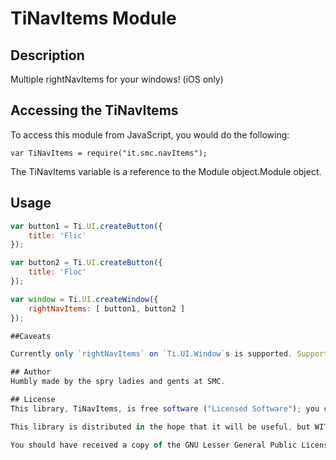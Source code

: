 # TiNavItems Module

## Description
Multiple rightNavItems for your windows! (iOS only)

## Accessing the TiNavItems
To access this module from JavaScript, you would do the following:

	var TiNavItems = require("it.smc.navItems");

The TiNavItems variable is a reference to the Module object.Module object.

## Usage
```js
var button1 = Ti.UI.createButton({
	title: 'Flic'
});

var button2 = Ti.UI.createButton({
	title: 'Floc'
});

var window = Ti.UI.createWindow({
	rightNavItems: [ button1, button2 ]
});

##Caveats

Currently only `rightNavItems` on `Ti.UI.Window`s is supported. Support for `leftNavItems` is on the way for `0.2.0`. Full support for PopOvers and others is scheduled for `0.3.0`.

## Author
Humbly made by the spry ladies and gents at SMC.

## License
This library, TiNavItems, is free software ("Licensed Software"); you can redistribute it and/or modify it under the terms of the GNU Lesser General Public License as published by the Free Software Foundation; either version 2.1 of the License, or (at your option) any later version.

This library is distributed in the hope that it will be useful, but WITHOUT ANY WARRANTY; including but not limited to, the implied warranty of MERCHANTABILITY, NONINFRINGEMENT, or FITNESS FOR A PARTICULAR PURPOSE. See the GNU Lesser General Public License for more details.

You should have received a copy of the GNU Lesser General Public License along with this library; if not, write to the Free Software Foundation, Inc., 51 Franklin Street, Fifth Floor, Boston, MA 02110-1301 USA
